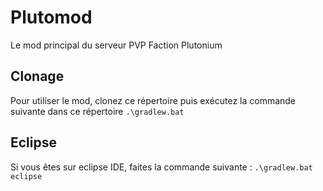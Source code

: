 # Plutomod
Le mod principal du serveur PVP Faction Plutonium
## Clonage
Pour utiliser le mod, clonez ce répertoire puis exécutez la commande suivante dans ce répertoire ``.\gradlew.bat``
## Eclipse
Si vous êtes sur eclipse IDE, faites la commande suivante : ``.\gradlew.bat eclipse``
